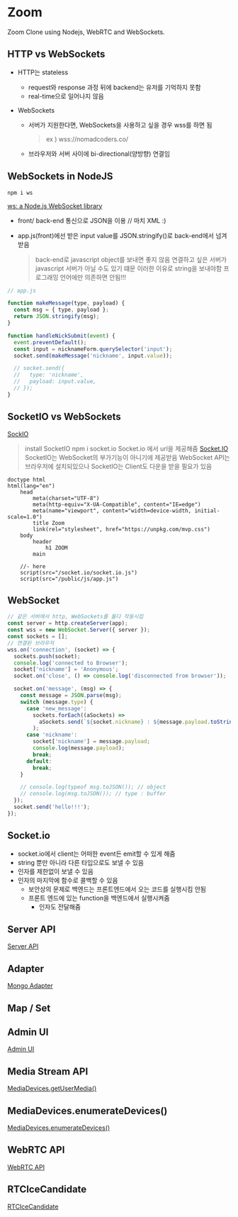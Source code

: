 # Zoom

Zoom Clone using Nodejs, WebRTC and WebSockets.

## HTTP vs WebSockets

- HTTP는 stateless

  - request와 response 과정 뒤에 backend는 유저를 기억하지 못함
  - real-time으로 일어나지 않음

- WebSockets
  - 서버가 지원한다면, WebSockets을 사용하고 싶을 경우 wss를 하면 됨
    > ex ) wss://nomadcoders.co/
  - 브라우저와 서버 사이에 bi-directional(양방향) 연결임

## WebSockets in NodeJS

`npm i ws`

[ws: a Node.js WebSocket library](https://www.npmjs.com/package/ws)

- front/ back-end 통신으로 JSON을 이용 // 마치 XML :)
- app.js(front)에선 받은 input value를 JSON.stringify()로 back-end에서 넘겨받음

  > back-end로 javascript object를 보내면 좋지 않음
  > 연결하고 싶은 서버가 javascript 서버가 아닐 수도 있기 떄문
  > 이러한 이유로 string을 보내야함
  > 프로그래밍 언어에만 의존하면 안됨!!!

```javascript
// app.js

function makeMessage(type, payload) {
  const msg = { type, payload };
  return JSON.stringify(msg);
}

function handleNickSubmit(event) {
  event.preventDefault();
  const input = nicknameForm.querySelector('input');
  socket.send(makeMessage('nickname', input.value));

  // socket.send({
  //   type: 'nickname',
  //   payload: input.value,
  // });
}
```

## SocketIO vs WebSockets

[SockIO](https://socket.io/docs/v4/)

> install SocketIO
> npm i socket.io
> Socket.io 에서 url을 제공해줌
> [Socket.IO](http://localhost:3000/socket.io/socket.io.js)
> SocketIO는 WebSocket의 부가기능이 아니기에 제공받음
> WebSocket API는 브라우저에 설치되있으나 SocketIO는 Client도 다운을 받을 필요가 있음

```pug
doctype html
html(lang="en")
    head
        meta(charset="UTF-8")
        meta(http-equiv="X-UA-Compatible", content="IE=edge")
        meta(name="viewport", content="width=device-width, initial-scale=1.0")
        title Zoom
        link(rel="stylesheet", href="https://unpkg.com/mvp.css")
    body
        header
            h1 ZOOM
        main

    //- here
    script(src="/socket.io/socket.io.js")
    script(src="/public/js/app.js")
```

## WebSocket

```javascript
// 같은 서버에서 http, WebSockets를 둘다 작동시킴
const server = http.createServer(app);
const wss = new WebSocket.Server({ server });
const sockets = [];
// 연결된 브라우저
wss.on('connection', (socket) => {
  sockets.push(socket);
  console.log('connected to Browser');
  socket['nickname'] = 'Anonymous';
  socket.on('close', () => console.log('disconnected from browser'));

  socket.on('message', (msg) => {
    const message = JSON.parse(msg);
    switch (message.type) {
      case 'new_message':
        sockets.forEach((aSockets) =>
          aSockets.send(`${socket.nickname} : ${message.payload.toString()}`)
        );
      case 'nickname':
        socket['nickname'] = message.payload;
        console.log(message.payload);
        break;
      default:
        break;
    }

    // console.log(typeof msg.toJSON()); // object
    // console.log(msg.toJSON()); // type : buffer
  });
  socket.send('hello!!!');
});
```

## Socket.io

- socket.io에서 client는 어떠한 event든 emit할 수 있게 해줌
- string 뿐만 아니라 다른 타입으로도 보낼 수 있음
- 인자를 제한없이 보낼 수 있음
- 인자의 마지막에 함수로 콜백할 수 있음
  - 보안상의 문제로 백엔드는 프론트엔드에서 오는 코드를 실행시킴 안됨
  - 프론트 엔드에 있는 function을 백엔드에서 실행시켜줌
    - 인자도 전달해줌

## Server API

[Server API](https://socket.io/docs/v4/server-api/)

## Adapter

[Mongo Adapter](https://socket.io/docs/v4/mongo-adapter/)

## Map / Set

## Admin UI

[Admin UI](https://socket.io/docs/v4/admin-ui/)

## Media Stream API

[MediaDevices.getUserMedia()](https://developer.mozilla.org/ko/docs/Web/API/MediaDevices/getUserMedia)

## MediaDevices.enumerateDevices()

[MediaDevices.enumerateDevices()](https://developer.mozilla.org/ko/docs/Web/API/MediaDevices/enumerateDevices)

## WebRTC API

[WebRTC API](https://developer.mozilla.org/ko/docs/Web/API/WebRTC_API)

## RTCIceCandidate

[RTCIceCandidate](https://developer.mozilla.org/ko/docs/Web/API/RTCIceCandidate)
